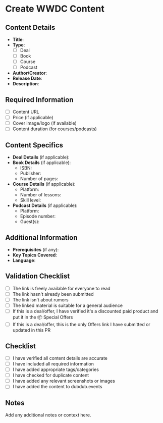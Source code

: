 # Create WWDC Content

## Content Details
- **Title**: 
- **Type**: 
  - [ ] Deal
  - [ ] Book
  - [ ] Course
  - [ ] Podcast
- **Author/Creator**: 
- **Release Date**: 
- **Description**: 

## Required Information
- [ ] Content URL
- [ ] Price (if applicable)
- [ ] Cover image/logo (if available)
- [ ] Content duration (for courses/podcasts)

## Content Specifics
- **Deal Details** (if applicable):
- **Book Details** (if applicable):
  - ISBN:
  - Publisher:
  - Number of pages:
- **Course Details** (if applicable):
  - Platform:
  - Number of lessons:
  - Skill level:
- **Podcast Details** (if applicable):
  - Platform:
  - Episode number:
  - Guest(s):

## Additional Information
- **Prerequisites** (if any):
- **Key Topics Covered**:
- **Language**:

## Validation Checklist
- [ ] The link is freely available for everyone to read
- [ ] The link hasn't already been submitted
- [ ] The link isn't about rumors
- [ ] The linked material is suitable for a general audience
- [ ] If this is a deal/offer, I have verified it's a discounted paid product and put it in the 📦 Special Offers
- [ ] If this is a deal/offer, this is the only Offers link I have submitted or updated in this PR

## Checklist
- [ ] I have verified all content details are accurate
- [ ] I have included all required information
- [ ] I have added appropriate tags/categories
- [ ] I have checked for duplicate content
- [ ] I have added any relevant screenshots or images
- [ ] I have added the content to dubdub.events

## Notes
Add any additional notes or context here. 